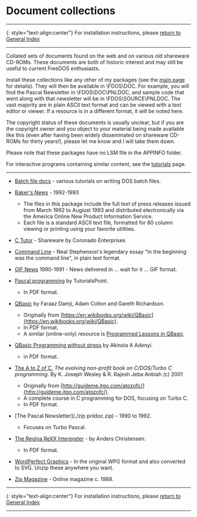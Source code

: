 # Document collections

-----

{: style="text-align:center"}
For installation instructions, please [return to General Index](README.md)

-----

Collated sets of documents found on the web and on various old shareware CD-ROMs. These documents are both of historic interest and may still be useful to current FreeDOS enthusiasts.

Install these collections like any other of my packages (see the [main page](README.md) for details). They will then be available in \FDOS\DOC. For example, you will find the Pascal Newsletter in \FDOS\DOC\PNLDOC, and sample code that went along with that newsletter will be in \FDOS\SOURCE\PNLDOC. The vast majority are in plain ASCII text format and can be viewed with a text editor or viewer. If a resource is in a different format, it will be noted here.

The copyright status of these documents is usually unclear, but if you are the copyright owner and you object to your material being made available like this (even after having been widely disseminated on shareware CD-ROMs for thirty years!), please let me know and I will take them down.

Please note that these packages have no LSM file in the APPINFO folder.

For interactive programs containing similar content, see the [tutorials](Tutorials.md) page.

-----

+ [Batch file docs](./zip/batdoc.zip) - various tutorials on writing DOS batch files.

+ [Baker's News](./zip/bakernws.zip) - 1992-1993
    + The files in this package include the full text of press releases issued from March 1992 to Augiust 1993 and distributed electronically via the America Online New Product Information Service.
    + Each file is a standard ASCII text file, formatted for 80 column viewing or printing using your favorite utilities.

+ [C Tutor](./zip/ctutor.zip) - Shareware by Coronado Enterprises

+ [Command Line](./zip/commandln.zip) - Neal Stephenson's legendary essay "In the beginning was the command line", in plain text format.

+ [GIF News](./zip/gifnews.zip) 1990-1991 - News delivered in ... wait for it ... GIF format. 

+ [Pascal programming](./zip/pascprog.zip) by TutorialsPoint.
    + In PDF format. 

+ [QBasic](./zip/qbasdoc.zip) by Faraaz Damji, Adam Colton and Gareth Richardson.
    + Originally from [https://en.wikibooks.org/wiki/QBasic](https://en.wikibooks.org/wiki/QBasic).
    + In PDF format.
    + A similar (online-only) resource is [Programmed Lessons in QBasic](http://chortle.ccsu.edu/qbasic/index.html)

+ [QBasic Programming without stress](./zip/qbstress.zip) by Akinola A Adenyi.
    + in PDF format.

+ [The A to Z of C](./zip/a2zofc.zip), *The evolving non-profit book on C/DOS/Turbo C programming*. By K. Joseph Wesley & R. Rajesh Jeba Anbiah (c) 2001
    + Originally from [http://guideme.itgo.com/atozofc/](http://guideme.itgo.com/atozofc/).
    + A complete course in C programming for DOS, focusing on Turbo C.
    + In PDF format.

+ [The Pascal Newsletter](./zip pnldoc.zip) - 1990 to 1992.
    + Focuses on Turbo Pascal.

+ [The Regina ReXX Interpreter](./zip/reginadc.zip) - by Anders Christensen.
    + In PDF format.

+ [WordPerfect Graphics](./zip/wpg.zip) - In the original WPG format and also converted to SVG. Unzip these anywhere you want.

+ [Zip Magazine](./zip/zipmag.zip) - Online magazine c. 1988.

-----

{: style="text-align:center"}
For installation instructions, please [return to General Index](README.md)

-----
